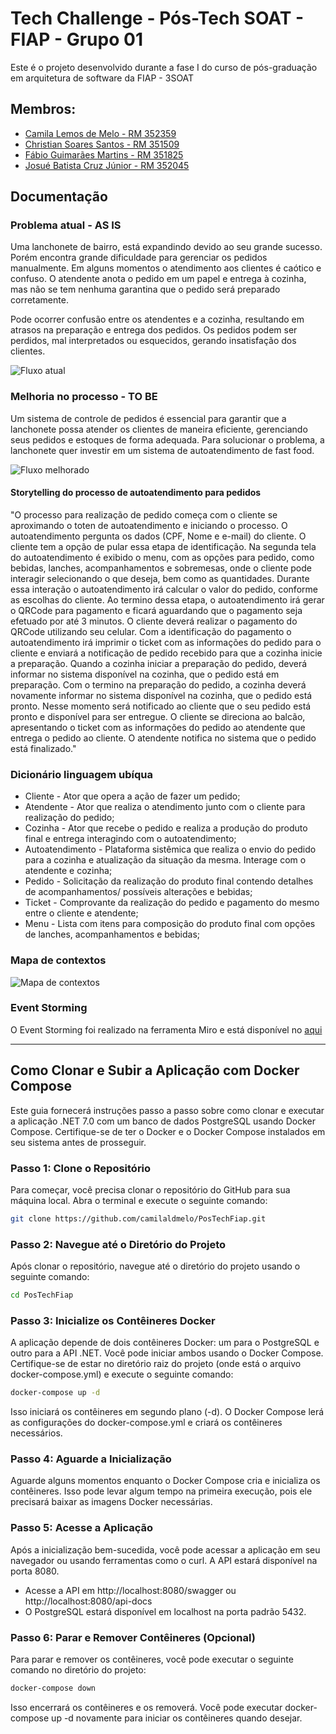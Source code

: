 
# Tech Challenge - Pós-Tech SOAT - FIAP - Grupo 01

Este é o projeto desenvolvido durante a fase I do curso de pós-graduação em arquitetura de software da FIAP - 3SOAT



## Membros:
- [Camila Lemos de Melo - RM 352359]()
- [Christian Soares Santos - RM 351509](https://www.linkedin.com/in/christian-soares-93250a170/)
- [Fábio Guimarães Martins - RM 351825](https://www.linkedin.com/in/fabio-martins-2021)
- [Josué Batista Cruz Júnior - RM 352045](https://www.linkedin.com/in/josuejuniorjf/)


## Documentação

### Problema atual - AS IS
Uma lanchonete de bairro, está expandindo devido ao seu grande sucesso. Porém encontra grande dificuldade para gerenciar os pedidos manualmente. Em alguns momentos o atendimento aos clientes é caótico e confuso. O atendente anota o pedido em um papel e entrega à cozinha, mas não se tem nenhuma garantina que o pedido será preparado corretamente.

Pode ocorrer confusão entre os atendentes e a cozinha, resultando em atrasos na preparação e entrega dos pedidos. Os pedidos podem ser perdidos, mal interpretados ou esquecidos, gerando insatisfação dos clientes.

![Fluxo atual](https://cdn.discordapp.com/attachments/1144408943993573376/1151336340416372817/Fluxo_de_Atendimento_Atual_Tue_Sep_12.egn_2023-09-13.png?ex=65143546&is=6512e3c6&hm=9517d56fb73ae2f3ffcfe2568f96efaba20798194e1c285bbf2243355397663c&)

### Melhoria no processo - TO BE
Um sistema de controle de pedidos é essencial para garantir que a lanchonete possa atender os clientes de maneira eficiente, gerenciando seus pedidos e estoques de forma adequada. 
Para solucionar o problema, a lanchonete quer investir em um sistema de autoatendimento de fast food.

![Fluxo melhorado](https://cdn.discordapp.com/attachments/1144408943993573376/1151336336746364969/Fluxo_de_Autoatendimento_Novo_2023-09-13.png?ex=65143545&is=6512e3c5&hm=79323abadedd9cdb0a17b0a7704ad039ef09831da420a7d9f6cbb575349de835&)

#### Storytelling do processo de autoatendimento para pedidos
"O processo para realização de pedido começa com o cliente se aproximando o toten de autoatendimento e iniciando o processo. O autoatendimento pergunta os dados (CPF, Nome e e-mail) do cliente. O cliente tem a opção de pular essa etapa de identificação. Na segunda tela do autoatendimento é exibido o menu, com as opções para pedido, como bebidas, lanches, acompanhamentos e sobremesas, onde o cliente pode interagir selecionando o que deseja, bem como as quantidades. Durante essa interação o autoatendimento irá calcular o valor do pedido, conforme as escolhas do cliente. Ao termino dessa etapa, o autoatendimento irá gerar o QRCode para pagamento e ficará aguardando que o pagamento seja efetuado por até 3 minutos. O cliente deverá realizar o pagamento do QRCode utilizando seu celular. Com a identificação do pagamento o autoatendimento irá imprimir o ticket com as informações do pedido para o cliente e enviará a notificação de pedido recebido para que a cozinha inicie a preparação. Quando a cozinha iniciar a preparação do pedido, deverá informar no sistema disponível na cozinha, que o pedido está em preparação. Com o termino na preparação do pedido, a cozinha deverá novamente informar no sistema disponível na cozinha, que o pedido está pronto. Nesse momento será notificado ao cliente que o seu pedido está pronto e disponível para ser entregue. O cliente se direciona ao balcão, apresentando o ticket com as informações do pedido ao atendente que entrega o pedido ao cliente. O atendente notifica no sistema que o pedido está finalizado."


### Dicionário linguagem ubíqua
 - Cliente - Ator que opera a ação de fazer um pedido;
 - Atendente - Ator que realiza o atendimento junto com o cliente para realização do pedido;
 - Cozinha - Ator que recebe o pedido e realiza a produção do produto final e entrega interagindo com o autoatendimento;
 - Autoatendimento - Plataforma sistêmica que realiza o envio do pedido para a cozinha e atualização da situação da mesma. Interage com o atendente e cozinha;
- Pedido - Solicitação da realização do produto final contendo detalhes de acompanhamentos/ possíveis alterações e bebidas;
 - Ticket - Comprovante da realização do pedido e pagamento do mesmo entre o cliente e atendente;
 - Menu - Lista com itens para composição do produto final com opções de lanches, acompanhamentos e bebidas;

### Mapa de contextos
![Mapa de contextos](https://cdn.discordapp.com/attachments/1144408943993573376/1156358369611882556/image.png?ex=6514ae27&is=65135ca7&hm=1a0b765bed1ba45af69d0f8d0233aaae11f9953f3c67d1c050e78c1770b66cea&)

### Event Storming
O Event Storming foi realizado na ferramenta Miro e está disponível no [aqui](https://miro.com/app/board/uXjVMqYSzbg=/?share_link_id=48933981551)

---

## Como Clonar e Subir a Aplicação com Docker Compose

Este guia fornecerá instruções passo a passo sobre como clonar e executar a aplicação .NET 7.0 com um banco de dados PostgreSQL usando Docker Compose. Certifique-se de ter o Docker e o Docker Compose instalados em seu sistema antes de prosseguir.

### Passo 1: Clone o Repositório

Para começar, você precisa clonar o repositório do GitHub para sua máquina local. Abra o terminal e execute o seguinte comando:

```bash
git clone https://github.com/camilaldmelo/PosTechFiap.git
```

### Passo 2: Navegue até o Diretório do Projeto
Após clonar o repositório, navegue até o diretório do projeto usando o seguinte comando:
```bash
cd PosTechFiap
```
### Passo 3: Inicialize os Contêineres Docker
A aplicação depende de dois contêineres Docker: um para o PostgreSQL e outro para a API .NET. Você pode iniciar ambos usando o Docker Compose. Certifique-se de estar no diretório raiz do projeto (onde está o arquivo docker-compose.yml) e execute o seguinte comando:
```bash
docker-compose up -d
```
Isso iniciará os contêineres em segundo plano (-d). O Docker Compose lerá as configurações do docker-compose.yml e criará os contêineres necessários.

### Passo 4: Aguarde a Inicialização
Aguarde alguns momentos enquanto o Docker Compose cria e inicializa os contêineres. Isso pode levar algum tempo na primeira execução, pois ele precisará baixar as imagens Docker necessárias.

### Passo 5: Acesse a Aplicação
Após a inicialização bem-sucedida, você pode acessar a aplicação em seu navegador ou usando ferramentas como o curl. A API estará disponível na porta 8080.
- Acesse a API em http://localhost:8080/swagger ou http://localhost:8080/api-docs
- O PostgreSQL estará disponível em localhost na porta padrão 5432.

### Passo 6: Parar e Remover Contêineres (Opcional)
Para parar e remover os contêineres, você pode executar o seguinte comando no diretório do projeto:
```bash
docker-compose down
```
Isso encerrará os contêineres e os removerá. Você pode executar docker-compose up -d novamente para iniciar os contêineres quando desejar.


